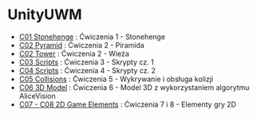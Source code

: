 # UnityUWM 

* [C01 Stonehenge](https://github.com/Lothainnox/UnityUWM/tree/stonehenge) : Ćwiczenia 1 - Stonehenge
* [C02 Pyramid](https://github.com/Lothainnox/UnityUWM/tree/pyramid) : Ćwiczenia 2 - Piramida
* [C02 Tower](https://github.com/Lothainnox/UnityUWM/tree/tower) : Ćwiczenia 2 - Wieża
* [C03 Scripts](https://github.com/Lothainnox/UnityUWM/tree/scripts_lab03) : Ćwiczenia 3 - Skrypty cz. 1
* [C04 Scripts](https://github.com/Lothainnox/UnityUWM/tree/scripts_lab4) : Ćwiczenia 4 - Skrypty cz. 2
* [C05 Collisions](https://github.com/Lothainnox/UnityUWM/tree/colliders) : Ćwiczenia 5 - Wykrywanie i obsługa kolizji
* [C06 3D Model](https://github.com/Lothainnox/UnityUWM/tree/3dmodel) : Ćwiczenia 6 - Model 3D z wykorzystaniem algorytmu AliceVision
* [C07 - C08 2D Game Elements](https://github.com/Lothainnox/UnityUWM/tree/2d) : Ćwiczenia 7 i 8 - Elementy gry 2D
